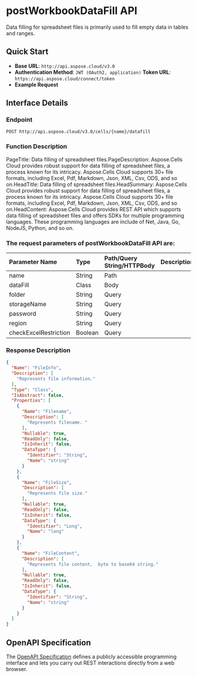 # **postWorkbookDataFill API**

Data filling for spreadsheet files is primarily used to fill empty data in tables and ranges. 

## **Quick Start**

- **Base URL**: `http://api.aspose.cloud/v3.0`
- **Authentication Method**: `JWT (OAuth2, application)`  **Token URL**: `https://api.aspose.cloud/connect/token`
- **Example Request** 
<script src="https://gist.github.com/aspose-cells-cloud-gists/8a5b324fdf3e574dbd747c1a1e24b05d.js?file=Example30_PostWorkbookDataFill.cs"></script>

## **Interface Details**

### **Endpoint** 

```
POST http://api.aspose.cloud/v3.0/cells/{name}/datafill
```

### **Function Description**
PageTitle: Data filling of spreadsheet files.PageDescription: Aspose.Cells Cloud provides robust support for data filling of spreadsheet files, a process known for its intricacy.  Aspose.Cells Cloud supports 30+ file formats, including Excel, Pdf, Markdown, Json, XML, Csv, ODS, and so on.HeadTitle: Data filling of spreadsheet files.HeadSummary: Aspose.Cells Cloud provides robust support for data filling of spreadsheet files, a process known for its intricacy. Aspose.Cells Cloud supports 30+ file formats, including Excel, Pdf, Markdown, Json, XML, Csv, ODS, and so on.HeadContent: Aspose.Cells Cloud provides REST API which supports data filling of spreadsheet files and offers SDKs for multiple programming languages. These programming languages are include of Net, Java, Go, NodeJS, Python, and so on.

### The request parameters of **postWorkbookDataFill** API are: 

| Parameter Name | Type | Path/Query String/HTTPBody | Description | 
| :- | :- | :- |:- | 
|name|String|Path||
|dataFill|Class|Body||
|folder|String|Query||
|storageName|String|Query||
|password|String|Query||
|region|String|Query||
|checkExcelRestriction|Boolean|Query||


### **Response Description**
```json
{
  "Name": "FileInfo",
  "Description": [
    "Represents file information."
  ],
  "Type": "Class",
  "IsAbstract": false,
  "Properties": [
    {
      "Name": "Filename",
      "Description": [
        "Represents filename. "
      ],
      "Nullable": true,
      "ReadOnly": false,
      "IsInherit": false,
      "DataType": {
        "Identifier": "String",
        "Name": "string"
      }
    },
    {
      "Name": "FileSize",
      "Description": [
        "Represents file size."
      ],
      "Nullable": true,
      "ReadOnly": false,
      "IsInherit": false,
      "DataType": {
        "Identifier": "Long",
        "Name": "long"
      }
    },
    {
      "Name": "FileContent",
      "Description": [
        "Represents file content,  byte to base64 string."
      ],
      "Nullable": true,
      "ReadOnly": false,
      "IsInherit": false,
      "DataType": {
        "Identifier": "String",
        "Name": "string"
      }
    }
  ]
}
```

## OpenAPI Specification

The [OpenAPI Specification](https://reference.aspose.cloud/cells/#/DataProcessingController/PostWorkbookDataFill) defines a publicly accessible programming interface and lets you carry out REST interactions directly from a web browser.

